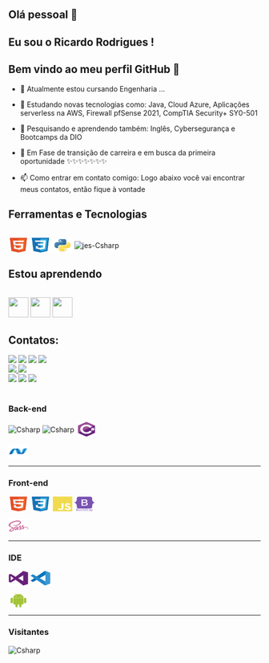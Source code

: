 ## Olá pessoal 👋

## Eu sou o Ricardo Rodrigues ! 

## Bem vindo ao meu perfil GitHub 👋
<!-- Apresentação -->

- 🔭 Atualmente estou cursando Engenharia ...

- 🌱 Estudando novas tecnologias como: Java, Cloud Azure, Aplicações serverless na AWS, Firewall pfSense 2021, CompTIA Security+ SY0-501
 
- 🌱 Pesquisando e aprendendo também: Inglês, Cybersegurança e Bootcamps da DIO

- 🤞 Em Fase de transição de carreira e em busca da primeira oportunidade ✨✨✨✨✨✨✨
 
- 📫 Como entrar em contato comigo: Logo abaixo você vai encontrar meus contatos, então fique à vontade 

## Ferramentas e Tecnologias

<div style="display: inline_block"><br>
  <img align="center" alt="jes-HTML" height="30" width="40" src="https://raw.githubusercontent.com/devicons/devicon/master/icons/html5/html5-original.svg">
  <img align="center" alt="jes-CSS" height="30" width="40" src="https://raw.githubusercontent.com/devicons/devicon/master/icons/css3/css3-original.svg">
  <img align="center" alt="jes-Python" height="30" width="40" src="https://raw.githubusercontent.com/devicons/devicon/master/icons/python/python-original.svg">
  <img align="center" alt="jes-Csharp" height="30" width="40" src="https://raw.githubusercontent.com/jmnote/z-icons/master/svg/c.svg">
 </div>

## Estou aprendendo

<div style="display: inline_block"><br>
<img src="https://cdn.jsdelivr.net/gh/devicons/devicon/icons/java/java-original.svg" width="40" height="40"/>     
<img src="https://cdn.jsdelivr.net/gh/devicons/devicon/icons/linux/linux-original.svg" width="40" height="40"/>
<img src="https://cdn.jsdelivr.net/gh/devicons/devicon/icons/git/git-original.svg" width="40" height="40"/>
</div>

## Contatos:

<div>
<a href="https://www.youtube.com/channel/UCktIWseG7vDKbJt6HJPJMnQ" target="_blank"><img src="https://img.shields.io/badge/YouTube-FF0000?style=for-the-badge&logo=youtube&logoColor=white" target="_blank"></a>
<a href="https://www.instagram.com/jw_ricardo/" target="_blank"><img src="https://img.shields.io/badge/-Instagram-%23E4405F?style=for-the-badge&logo=instagram&logoColor=white" target="_blank"></a>
<a href = "mailto:ricardo.engenharia.dados@gmail.com"><img src="https://img.shields.io/badge/Gmail-D14836?style=for-the-badge&logo=gmail&logoColor=white" target="_blank"></a>
<a href="https://www.linkedin.com/in/ricardorodrigues77/" target="_blank"><img src="https://img.shields.io/badge/-LinkedIn-%230077B5?style=for-the-badge&logo=linkedin&logoColor=white" target="_blank"></a>   
</div>

<!-- Painel de Trabalhos -->

<div>
<a href="https://github.com/rrodrigues77">
<img height="180em" src="https://github-readme-stats.vercel.app/api?username=rrodrigues77&show_icons=true&theme=dark&include_all_commits=true&count_private=true"/>
<img height="180em" src="https://github-readme-stats.vercel.app/api/top-langs/?username=rrodrigues77&layout=compact&langs_count=7&theme=dark"/>
</div>
<!-- Contatos -->
<div>   
<a href="https://discord.gg/8BMHywJw" target="_blank"><img src="https://img.shields.io/badge/Discord-7289DA?style=for-the-badge&logo=discord&logoColor=white" target="_blank"></a> 
<a href = "mailto:ricardo.engenharia.dados@gmail.com"><img src="https://img.shields.io/badge/Gmail-D14836?style=for-the-badge&logo=gmail&logoColor=white" target="_blank"></a>
<a href="https://api.whatsapp.com/send?phone=5534988360446" target="_blank"><img src="https://img.shields.io/badge/WhatsApp-25D366?style=for-the-badge&logo=whatsapp&logoColor=white" target="_blank"></a>
</div> <br>                                     

<!-- Tecnologias -->  
  
<div style="display: inline_block">

 <h3> Back-end </h3>
  
 <img align="center" alt="Csharp" height="30" width="40" src="https://raw.githubusercontent.com/jmnote/z-icons/master/svg/java.svg">
 	
 <img align="center" alt="Csharp" height="30" width="40" src="https://raw.githubusercontent.com/jmnote/z-icons/master/svg/c.svg">

 <img align="center" alt="Csharp" height="30" width="40" src="https://raw.githubusercontent.com/devicons/devicon/master/icons/csharp/csharp-original.svg">

 <img align="center" alt="Csharp" height="30" width="40" src="https://raw.githubusercontent.com/devicons/devicon/9f4f5cdb393299a81125eb5127929ea7bfe42889/icons/dot-net/dot-net-original.svg"><hr>

  

 <h3> Front-end </h3>

 <img align="center" alt="HTML" height="30" width="40" src="https://raw.githubusercontent.com/devicons/devicon/master/icons/html5/html5-original.svg">

 <img align="center" alt="CSS" height="30" width="40" src="https://raw.githubusercontent.com/devicons/devicon/master/icons/css3/css3-original.svg">  

 <img align="center" alt="Js" height="30" width="40" src="https://raw.githubusercontent.com/devicons/devicon/master/icons/javascript/javascript-plain.svg">  

 <img align="center" alt="bootstrp" height="30" width="40" src="https://raw.githubusercontent.com/devicons/devicon/9f4f5cdb393299a81125eb5127929ea7bfe42889/icons/bootstrap/bootstrap-plain-wordmark.svg">

 <img align="center" alt="sass" height="30" width="40" src="https://raw.githubusercontent.com/devicons/devicon/9f4f5cdb393299a81125eb5127929ea7bfe42889/icons/sass/sass-original.svg"> <hr>

 
  <h3> IDE </h3>  
  

 <img align="center" alt="Visual Studio" height="30" width="40" src="https://raw.githubusercontent.com/devicons/devicon/9f4f5cdb393299a81125eb5127929ea7bfe42889/icons/visualstudio/visualstudio-plain.svg">

 <img align="center" alt="VS code" height="30" width="40" src="https://raw.githubusercontent.com/devicons/devicon/9f4f5cdb393299a81125eb5127929ea7bfe42889/icons/vscode/vscode-original.svg">

 <img align="center" alt="android studio" height="30" width="40" src="https://raw.githubusercontent.com/devicons/devicon/9f4f5cdb393299a81125eb5127929ea7bfe42889/icons/android/android-original.svg"><br>

  <hr>
   
 <!-- Contador de visitas -->

 <h3> Visitantes </h3>  

 <div>

  <img align="center" alt="Csharp" height="30" width="150" src="https://komarev.com/ghpvc/?username=rrodrigues77&color=green" alt="rrodrigues77" /> <br>

 </div>  
